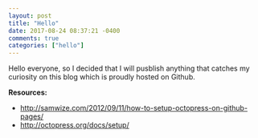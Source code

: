 ```yaml
---
layout: post
title: "Hello"
date: 2017-08-24 08:37:21 -0400
comments: true
categories: ["hello"] 
---
```


Hello everyone, so I decided that I will pusblish anything that catches my curiosity on this blog which is proudly hosted on Github.

**Resources:**
- http://samwize.com/2012/09/11/how-to-setup-octopress-on-github-pages/
- http://octopress.org/docs/setup/
